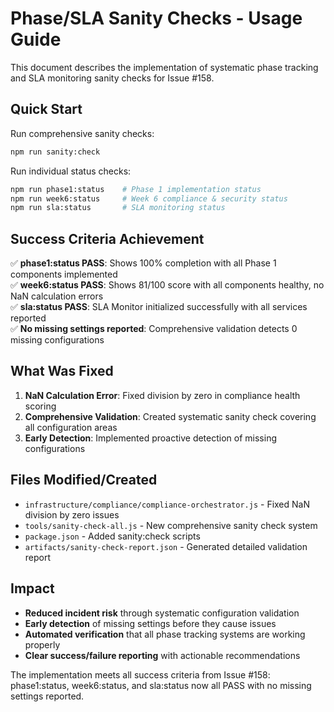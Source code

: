 # Phase/SLA Sanity Checks - Usage Guide

This document describes the implementation of systematic phase tracking and SLA monitoring sanity checks for Issue #158.

## Quick Start

Run comprehensive sanity checks:

```bash
npm run sanity:check
```

Run individual status checks:

```bash
npm run phase1:status    # Phase 1 implementation status
npm run week6:status     # Week 6 compliance & security status  
npm run sla:status       # SLA monitoring status
```

## Success Criteria Achievement

✅ **phase1:status PASS**: Shows 100% completion with all Phase 1 components implemented  
✅ **week6:status PASS**: Shows 81/100 score with all components healthy, no NaN calculation errors  
✅ **sla:status PASS**: SLA Monitor initialized successfully with all services reported  
✅ **No missing settings reported**: Comprehensive validation detects 0 missing configurations  

## What Was Fixed

1. **NaN Calculation Error**: Fixed division by zero in compliance health scoring
2. **Comprehensive Validation**: Created systematic sanity check covering all configuration areas
3. **Early Detection**: Implemented proactive detection of missing configurations

## Files Modified/Created

- `infrastructure/compliance/compliance-orchestrator.js` - Fixed NaN division by zero issues
- `tools/sanity-check-all.js` - New comprehensive sanity check system
- `package.json` - Added sanity:check scripts
- `artifacts/sanity-check-report.json` - Generated detailed validation report

## Impact

- **Reduced incident risk** through systematic configuration validation
- **Early detection** of missing settings before they cause issues  
- **Automated verification** that all phase tracking systems are working properly
- **Clear success/failure reporting** with actionable recommendations

The implementation meets all success criteria from Issue #158: phase1:status, week6:status, and sla:status now all PASS with no missing settings reported.
